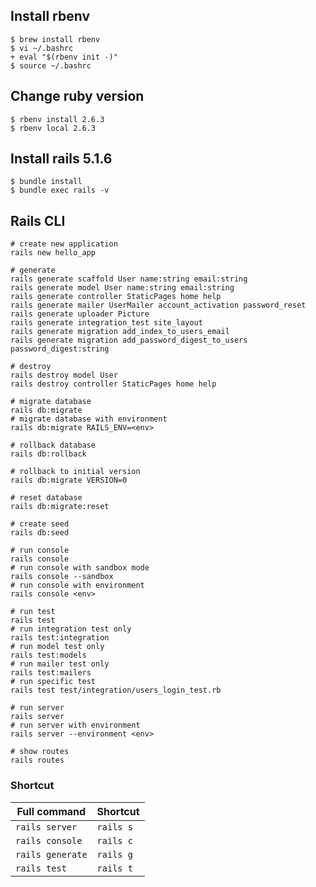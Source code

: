 ## Install rbenv
```
$ brew install rbenv
$ vi ~/.bashrc
+ eval "$(rbenv init -)"
$ source ~/.bashrc
```

## Change ruby version
```
$ rbenv install 2.6.3
$ rbenv local 2.6.3
```

## Install rails 5.1.6
```
$ bundle install
$ bundle exec rails -v
```

## Rails CLI
```
# create new application
rails new hello_app

# generate
rails generate scaffold User name:string email:string
rails generate model User name:string email:string
rails generate controller StaticPages home help
rails generate mailer UserMailer account_activation password_reset
rails generate uploader Picture
rails generate integration_test site_layout
rails generate migration add_index_to_users_email
rails generate migration add_password_digest_to_users password_digest:string

# destroy
rails destroy model User
rails destroy controller StaticPages home help

# migrate database
rails db:migrate
# migrate database with environment
rails db:migrate RAILS_ENV=<env>

# rollback database
rails db:rollback

# rollback to initial version
rails db:migrate VERSION=0

# reset database
rails db:migrate:reset

# create seed
rails db:seed

# run console
rails console
# run console with sandbox mode
rails console --sandbox
# run console with environment
rails console <env>

# run test
rails test
# run integration test only
rails test:integration
# run model test only
rails test:models
# run mailer test only
rails test:mailers
# run specific test
rails test test/integration/users_login_test.rb

# run server
rails server
# run server with environment
rails server --environment <env>

# show routes
rails routes
```

### Shortcut
| Full command | Shortcut |
----|---- 
| `rails server` | `rails s` |  
| `rails console` | `rails c` |  
| `rails generate` | `rails g` |  
| `rails test` | `rails t` |  
